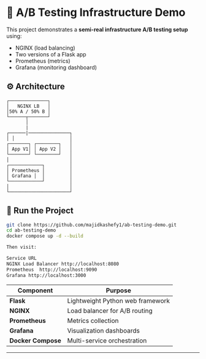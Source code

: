 # 🧪 A/B Testing Infrastructure Demo

This project demonstrates a **semi-real infrastructure A/B testing setup** using:
- NGINX (load balancing)
- Two versions of a Flask app
- Prometheus (metrics)
- Grafana (monitoring dashboard)

## ⚙️ Architecture

    ┌──────────────┐
    │   NGINX LB   │
    │50% A / 50% B │
    └──────┬───────┘
           │
           |
    ┌──────|───────────────┐
    │ │                    │
    ┌───────┐ ┌────────┐   │
    │ App V1│ │ App V2 │   │
    └───────┘ └────────┘   │
    │                      │
    ┌────────────┐         │
    │ Prometheus │         │
    │ Grafana │  │         │
    └────────────┘         │
    │                      │
    └──────────────────────┘

## 🚀 Run the Project

```bash
git clone https://github.com/majidkashefy1/ab-testing-demo.git
cd ab-testing-demo
docker compose up -d --build

Then visit:

Service	URL
NGINX Load Balancer	http://localhost:8080
Prometheus	http://localhost:9090
Grafana	http://localhost:3000
```
| Component          | Purpose                          |
| ------------------ | -------------------------------- |
| **Flask**          | Lightweight Python web framework |
| **NGINX**          | Load balancer for A/B routing    |
| **Prometheus**     | Metrics collection               |
| **Grafana**        | Visualization dashboards         |
| **Docker Compose** | Multi-service orchestration      |



---
